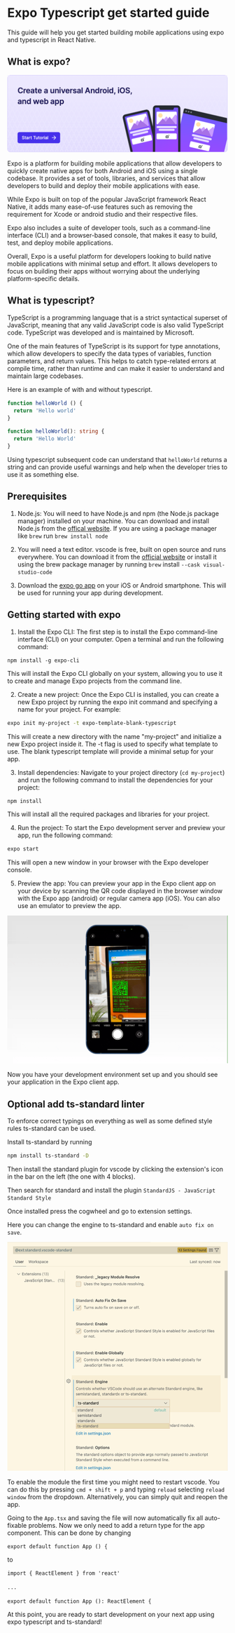 # Expo Typescript get started guide

This guide will help you get started building mobile applications using expo and typescript in React Native.

## What is expo?

![](expo.png)

Expo is a platform for building mobile applications that allow developers to quickly create native apps for both Android and iOS using a single codebase. It provides a set of tools, libraries, and services that allow developers to build and deploy their mobile applications with ease.

While Expo is built on top of the popular JavaScript framework React Native, it adds many ease-of-use features such as removing the requirement for Xcode or android studio and their respective files.

Expo also includes a suite of developer tools, such as a command-line interface (CLI) and a browser-based console, that makes it easy to build, test, and deploy mobile applications.

Overall, Expo is a useful platform for developers looking to build native mobile applications with minimal setup and effort. It allows developers to focus on building their apps without worrying about the underlying platform-specific details.

## What is typescript?

TypeScript is a programming language that is a strict syntactical superset of JavaScript, meaning that any valid JavaScript code is also valid TypeScript code. TypeScript was developed and is maintained by Microsoft.

One of the main features of TypeScript is its support for type annotations, which allow developers to specify the data types of variables, function parameters, and return values. This helps to catch type-related errors at compile time, rather than runtime and can make it easier to understand and maintain large codebases.

Here is an example of with and without typescript.
```js
function helloWorld () {
  return 'Hello world'
}
```
```ts
function helloWorld(): string {
  return 'Hello World'
}
```

Using typescript subsequent code can understand that `helloWorld` returns a string and can provide useful warnings and help when the developer tries to use it as something else.

## Prerequisites

1. Node.js: You will need to have Node.js and npm (the Node.js package manager) installed on your machine. You can download and install Node.js from the [offical website](https://nodejs.org/). If you are using a package manager like `brew` run `brew install node`
2. You will need a text editor. vscode is free, built on open source and runs everywhere. You can download it from the [official website](https://code.visualstudio.com) or install it using the brew package manager by running `brew` install `--cask visual-studio-code`

3. Download the [expo go app](https://expo.dev/client) on your iOS or Android smartphone. This will be used for running your app during development.

## Getting started with expo

1. Install the Expo CLI: The first step is to install the Expo command-line interface (CLI) on your computer. Open a terminal and run the following command:
```
npm install -g expo-cli
```
This will install the Expo CLI globally on your system, allowing you to use it to create and manage Expo projects from the command line.

2. Create a new project: Once the Expo CLI is installed, you can create a new Expo project by running the expo init command and specifying a name for your project. For example:

```sh
expo init my-project -t expo-template-blank-typescript
```

This will create a new directory with the name "my-project" and initialize a new Expo project inside it. The -t flag is used to specify what template to use. The blank typescript template will provide a minimal setup for your app.

3. Install dependencies: Navigate to your project directory (`cd my-project`) and run the following command to install the dependencies for your project:

```sh
npm install
```

This will install all the required packages and libraries for your project.

4. Run the project: To start the Expo development server and preview your app, run the following command:

```sh
expo start
```

This will open a new window in your browser with the Expo developer console.

5. Preview the app: You can preview your app in the Expo client app on your device by scanning the QR code displayed in the browser window with the Expo app (android) or regular camera app (iOS). You can also use an emulator to preview the app.

![](demo.gif)

Now you have your development environment set up and you should see your application in the Expo client app.
 
## Optional add ts-standard linter

To enforce correct typings on everything as well as some defined style rules ts-standard can be used.

Install ts-standard by running
```sh
npm install ts-standard -D
```

Then install the standard plugin for vscode by clicking the extension's icon in the bar on the left (the one with 4 blocks).

Then search for standard and install the plugin `StandardJS - JavaScript Standard Style`

Once installed press the cogwheel and go to extension settings.

Here you can change the engine to ts-standard and enable `auto fix on save`.

![](settings.png)

To enable the module the first time you might need to restart vscode. You can do this by pressing `cmd + shift + p` and typing `reload` selecting `reload window` from the dropdown. Alternatively, you can simply quit and reopen the app.

Going to the `App.tsx` and saving the file will now automatically fix all auto-fixable problems. Now we only need to add a return type for the app component. This can be done by changing

```
export default function App () {
```

to

```
import { ReactElement } from 'react'

...

export default function App (): ReactElement {
```

At this point, you are ready to start development on your next app using expo typescript and ts-standard!